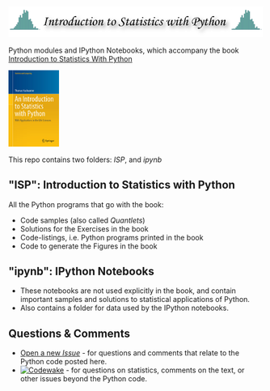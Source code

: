 ![Title](pictures/statsIntro.png)

Python modules and IPython Notebooks, which accompany the book [Introduction to Statistics With Python](http://www.springer.com/us/book/9783319283159)

<img src="pictures/cover.jpg" width="100">

This repo contains two folders: *ISP*, and *ipynb*


## "ISP": Introduction to Statistics with Python
All the Python programs that go with the book:
- Code samples (also called *Quantlets*)
- Solutions for the Exercises in the book
- Code-listings, i.e. Python programs printed in the book
- Code to generate the Figures in the book

## "ipynb": IPython Notebooks
- These notebooks are not used explicitly in the book, and contain
  important samples and solutions to statistical applications of Python.
- Also contains a folder for data used by the IPython notebooks.

## Questions & Comments
- [Open a new *Issue*](https://github.com/thomas-haslwanter/statsintro_python/issues) - for questions and comments that relate to the Python code posted here.
- [![Codewake](https://www.codewake.com/badges/ask_question.svg)](https://www.codewake.com/p/statsintro_python) - for
  questions on statistics, comments on the text, or other issues beyond the Python code.

